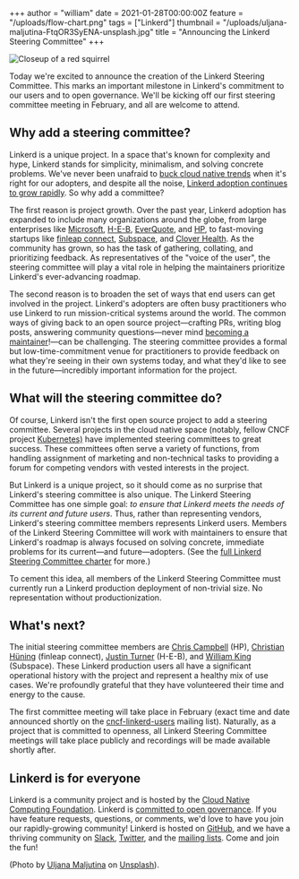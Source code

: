 +++
author = "william"
date = 2021-01-28T00:00:00Z
feature = "/uploads/flow-chart.png"
tags = ["Linkerd"]
thumbnail = "/uploads/uljana-maljutina-FtqOR3SyENA-unsplash.jpg"
title = "Announcing the Linkerd Steering Committee"
+++

![Closeup of a red squirrel](/uploads/uljana-maljutina-FtqOR3SyENA-unsplash.jpg)

Today we're excited to announce the creation of the Linkerd Steering Committee.
This marks an important milestone in Linkerd's commitment to our users and to
open governance. We'll be kicking off our first steering committee meeting in
February, and all are welcome to attend.

## Why add a steering committee?

Linkerd is a unique project. In a space that's known for complexity and hype,
Linkerd stands for simplicity, minimalism, and solving concrete problems. We've
never been unafraid to [buck cloud native
trends](https://linkerd.io/2020/12/03/why-linkerd-doesnt-use-envoy/) when it's
right for our adopters, and despite all the noise, [Linkerd adoption continues
to grow rapidly](https://github.com/linkerd/linkerd2/blob/main/ADOPTERS.md). So
why add a committee?

The first reason is project growth. Over the past year, Linkerd adoption has
expanded to include many organizations around the globe, from large enterprises
like [Microsoft](https://microsoft.com), [H-E-B](https://heb.com),
[EverQuote](https://everquote.com), and [HP](https://hp.com), to fast-moving
startups like [finleap connect](https://connect.finleap.com/),
[Subspace](https://subspace.com/), and [Clover
Health](https://cloverhealth.com/). As the community has grown, so has the task
of gathering, collating, and prioritizing feedback. As representatives of the
"voice of the user", the steering committee will play a vital role in helping
the maintainers prioritize Linkerd's ever-advancing roadmap.

The second reason is to broaden the set of ways that end users can
get involved in the project. Linkerd's adopters are often busy practitioners
who use Linkerd to run mission-critical systems around the world. The common
ways of giving back to an open source project—crafting PRs, writing blog posts,
answering community questions—never mind [becoming a
maintainer](https://github.com/linkerd/linkerd2/blob/main/GOVERNANCE.md#becoming-a-maintainer)!—can
be challenging. The steering committee provides a formal but
low-time-commitment venue for practitioners to provide feedback on what they're
seeing in their own systems today, and what they'd like to see in the
future—incredibly important information for the project.

## What will the steering committee do?

Of course, Linkerd isn't the first open source project to add a steering
committee.  Several projects in the cloud native space (notably, fellow CNCF
project [Kubernetes)](https://github.com/kubernetes/steering) have implemented
steering committees to great success. These committees often serve a variety of
functions, from handling assignment of marketing and non-technical tasks to
providing a forum for competing vendors with vested interests in the project.

But Linkerd is a unique project, so it should come as no surprise that
Linkerd's steering committee is also unique. The Linkerd Steering Committee has
one simple goal: _to ensure that Linkerd meets the needs of its current and
future users_. Thus, rather than representing vendors, Linkerd's steering
committee members represents Linkerd users. Members of the Linkerd Steering
Committee will work with maintainers to ensure that Linkerd's roadmap is always
focused on solving concrete, immediate problems for its current—and
future—adopters. (See the [full Linkerd Steering Committee
charter](https://github.com/linkerd/linkerd2/blob/main/STEERING.md) for more.)

To cement this idea, all members of the Linkerd Steering Committee must
currently run a Linkerd production deployment of non-trivial size. No
representation without productionization.

## What's next?

The initial steering committee members are [Chris
Campbell](https://github.com/campbel) (HP), [Christian
Hüning](https://github.com/christianhuening) (finleap connect), [Justin
Turner](https://github.com/justin-turner-heb) (H-E-B), and [William
King](https://github.com/quentusrex) (Subspace).  These Linkerd production
users all have a significant operational history with the project and represent
a healthy mix of use cases. We're profoundly grateful that they have
volunteered their time and energy to the cause.

The first committee meeting will take place in February (exact time and date
announced shortly on the
[cncf-linkerd-users](https://lists.cncf.io/g/cncf-linkerd-users) mailing list).
Naturally, as a project that is committed to openness, all Linkerd Steering
Committee meetings will take place publicly and recordings will be made
available shortly after.

## Linkerd is for everyone

Linkerd is a community project and is hosted by the
[Cloud Native Computing Foundation](https://cncf.io/). Linkerd is
[committed to open governance](https://linkerd.io/2019/10/03/linkerds-commitment-to-open-governance/).
If you have feature requests, questions, or comments, we'd love to have you join
our rapidly-growing community! Linkerd is hosted on
[GitHub](https://github.com/linkerd/), and we have a thriving community on
[Slack](https://slack.linkerd.io/), [Twitter](https://twitter.com/linkerd), and
the [mailing lists](https://linkerd.io/2/get-involved/). Come and join the fun!

(Photo by
[Uljana Maljutina](https://unsplash.com/@anajlu?utm_source=unsplash&utm_medium=referral&utm_content=creditCopyText)
on
[Unsplash](https://unsplash.com/s/photos/animal-listening?utm_source=unsplash&utm_medium=referral&utm_content=creditCopyText)).
